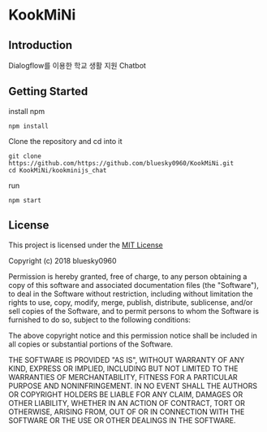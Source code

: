 # KookMiNi

## Introduction

Dialogflow를 이용한 학교 생활 지원 Chatbot

## Getting Started

install npm

```
npm install
```
Clone the repository and cd into it
```
git clone https://github.com/https://github.com/bluesky0960/KookMiNi.git
cd KookMiNi/kookminijs_chat
```
run 
```
npm start
```
## License

This project is licensed under the [MIT License](https://choosealicense.com/licenses/mit/)

Copyright (c) 2018 bluesky0960

Permission is hereby granted, free of charge, to any person obtaining a copy
of this software and associated documentation files (the "Software"), to deal
in the Software without restriction, including without limitation the rights
to use, copy, modify, merge, publish, distribute, sublicense, and/or sell
copies of the Software, and to permit persons to whom the Software is
furnished to do so, subject to the following conditions:

The above copyright notice and this permission notice shall be included in all
copies or substantial portions of the Software.

THE SOFTWARE IS PROVIDED "AS IS", WITHOUT WARRANTY OF ANY KIND, EXPRESS OR
IMPLIED, INCLUDING BUT NOT LIMITED TO THE WARRANTIES OF MERCHANTABILITY,
FITNESS FOR A PARTICULAR PURPOSE AND NONINFRINGEMENT. IN NO EVENT SHALL THE
AUTHORS OR COPYRIGHT HOLDERS BE LIABLE FOR ANY CLAIM, DAMAGES OR OTHER
LIABILITY, WHETHER IN AN ACTION OF CONTRACT, TORT OR OTHERWISE, ARISING FROM,
OUT OF OR IN CONNECTION WITH THE SOFTWARE OR THE USE OR OTHER DEALINGS IN THE
SOFTWARE.
